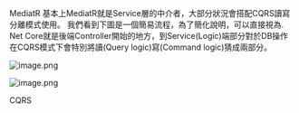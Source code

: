 MediatR
基本上MediatR就是Service層的中介者，大部分狀況會搭配CQRS讀寫分離模式使用。
我們看到下圖是一個簡易流程，為了簡化說明，可以直接視為. Net Core就是後端Controller開始的地方，到Service(Logic)端部分對於DB操作在CQRS模式下會特別將讀(Query logic)寫(Command logic)猜成兩部分。

![image.png](attachment:6960a5df-7b00-4a5e-a8ad-df9a8b97817a:image.png)

![image.png](attachment:0fdfc539-fe0d-4ef6-9ea7-b776e30314de:image.png)


CQRS
